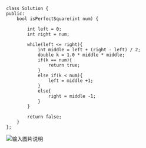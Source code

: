 ```
class Solution {
public:
    bool isPerfectSquare(int num) {

        int left = 0;
        int right = num;
        
        while(left <= right){
            int middle = left + (right - left) / 2;
            double k = 1.0 * middle * middle;
            if(k == num){
                return true;
            }
            else if(k < num){
                left = middle +1;
            }
            else{
                right = middle -1;
            }
        }

        return false;
    }
};
```

![输入图片说明](/imgs/2024-10-13/GtCuxI17MSrWqf1j.png)
<!--stackedit_data:
eyJoaXN0b3J5IjpbMTg5MTQ5NDA2Ml19
-->